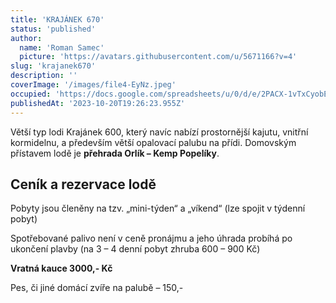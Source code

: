 ```yaml
---
title: 'KRAJÁNEK 670'
status: 'published'
author:
  name: 'Roman Samec'
  picture: 'https://avatars.githubusercontent.com/u/5671166?v=4'
slug: 'krajanek670'
description: ''
coverImage: '/images/file4-EyNz.jpeg'
occupied: 'https://docs.google.com/spreadsheets/u/0/d/e/2PACX-1vTxCyobEJnpLcte-37LgDJicoHeCzav2kuXalQK6QDU-kky1Eshz_6VEm0mDfwKUw/pubhtml/sheet?headers=false&gid=144343434'
publishedAt: '2023-10-20T19:26:23.955Z'
---
```


Větší typ lodi Krajánek 600, který navíc nabízí prostornější kajutu, vnitřní kormidelnu, a především větší opalovací palubu na přídi. Domovským přístavem lodě je **přehrada Orlík – Kemp Popelíky**.

## **Ceník a rezervace lodě**

Pobyty jsou členěny na tzv. „mini-týden“ a „víkend“ (lze spojit v týdenní pobyt)

Spotřebované palivo není v ceně pronájmu a jeho úhrada probíhá po ukončení plavby (na 3 – 4 denní pobyt zhruba 600 – 900 Kč)

**Vratná kauce 3000,- Kč**

Pes, či jiné domácí zvíře na palubě – 150,-

<br>

<br>

<br>

